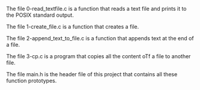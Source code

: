 The file 0-read_textfile.c is a function that reads a text file and prints it to the POSIX standard output.

The file 1-create_file.c is a function that creates a file.

The file 2-append_text_to_file.c is a function that appends text at the end of a file.

The file 3-cp.c is a program that copies all the content oTf a file to another file.

The file main.h is the header file of this project that contains all these function prototypes.
